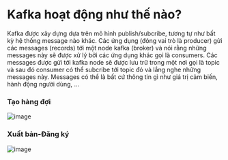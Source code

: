 # Kafka hoạt động như thế nào?
Kafka được xây dựng dựa trên mô hình publish/subcribe, tương tự như bất kỳ hệ thống message nào khác. 
Các ứng dụng (đóng vai trò là producer) gửi các messages (records) tới một node kafka (broker) và nói rằng những messages này sẽ được xử lý bởi các ứng dụng khác gọi là consumers. 
Các messages được gửi tới kafka node sẽ được lưu trữ trong một nơi gọi là topic và sau đó consumer có thể subcribe tới topic đó và lắng nghe những messages này. 
Messages có thể là bất cứ thông tin gì như giá trị cảm biến, hành động người dùng, …  
### Tạo hàng đợi
![image](https://github.com/HuyPham01/docs/assets/96679595/9b30895d-bd04-4827-a09e-a7f7c8fbfba4)  
### Xuất bản-Đăng ký
![image](https://github.com/HuyPham01/docs/assets/96679595/432e3b5c-475d-498a-9806-204825b2ebad)  

